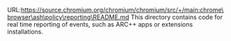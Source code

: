 URL:https://source.chromium.org/chromium/chromium/src/+/main:chrome\browser\ash\policy\reporting\README.md
This directory contains code for real time reporting of events, such as ARC++
apps or extensions installations.
